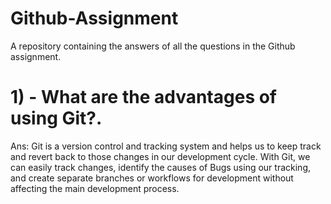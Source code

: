# Github-Assignment
A repository containing the answers of all the questions in the Github assignment.

# 1) - What are the advantages of using Git?.
  Ans: Git is a version control and tracking system and helps us to keep track and revert back to those changes in our development cycle. 
       With Git, we can easily track changes, identify the causes of Bugs using our tracking, and create separate branches or workflows for 
       development without affecting the main development process.
